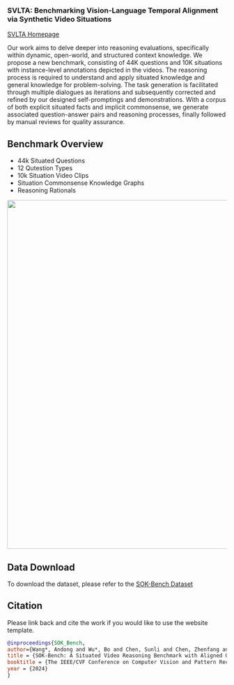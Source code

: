 ### SVLTA: Benchmarking Vision-Language Temporal Alignment via Synthetic Video Situations
[SVLTA Homepage](https://svlta-bench.github.io/SVLTA/)  

Our work aims to delve deeper into reasoning evaluations, specifically within dynamic, open-world, and structured context knowledge. 
We propose a new benchmark, consisting of 44K questions and 10K situations with instance-level annotations depicted in the videos. The reasoning process is required to understand and apply situated knowledge and general knowledge for problem-solving.
The task generation is facilitated through multiple dialogues as iterations and subsequently corrected and refined by our designed self-promptings and demonstrations.
With a corpus of both explicit situated facts and implicit commonsense, we generate associated question-answer pairs and reasoning processes, finally followed by manual reviews for quality assurance.

<!-- 
Reasoning from visual dynamics scenes has many real-world applications. However, existing video reasoning benchmarks are still inadequate since they were mainly designed for factual or situated reasoning and rarely involve broader knowledge in the real world.
-->

## Benchmark Overview
* 44k Situated Questions
* 12 Qutestion Types
* 10k Situation Video Clips
* Situation Commonsense Knowledge Graphs
* Reasoning Rationals

<div align="center">
<img src="../imgs/fig_overview.png" width="800" >
</div>

## Data Download

To download the dataset, please refer to the [SOK-Bench Dataset](https://github.com/csbobby/SOK-Bench?tab=readme-ov-file#data-download) 

## Citation
Please link back and cite the work if you would like to use the website template.
```BibTeX
@inproceedings{SOK_Bench,
author={Wang*, Andong and Wu*, Bo and Chen, Sunli and Chen, Zhenfang and Guan, Haotian and Lee, Wei-Ning and Li, Erran Li and Tenenbaum, Joshua B and Gan, Chuang},
title = {SOK-Bench: A Situated Video Reasoning Benchmark with Aligned Open-World Knowledge},
booktitle = {The IEEE/CVF Conference on Computer Vision and Pattern Recognition (CVPR)},
year = {2024}
}
```
